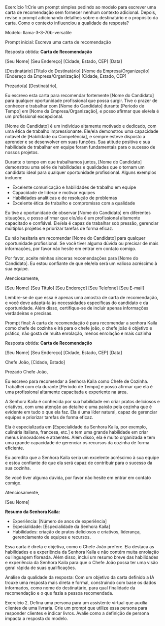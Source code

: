 Exercício 1:Crie um prompt simples pedindo ao modelo para escrever uma carta de
recomendação sem fornecer nenhum contexto adicional. Depois, revise o prompt
adicionando detalhes sobre o destinatário e o propósito da carta. Como o contexto
influenciou a qualidade da resposta?

Modelo: Ilama-3-3-70b-versatile

Prompt inicial: Escreva uma carta de recomendação

Resposta obtida:
**Carta de Recomendação**

[Seu Nome]
[Seu Endereço]
[Cidade, Estado, CEP]
[Data]

[Destinatário]
[Título do Destinatário]
[Nome da Empresa/Organização]
[Endereço da Empresa/Organização]
[Cidade, Estado, CEP]

Prezado(a) [Destinatário],

Eu escrevo esta carta para recomendar fortemente [Nome do Candidato] para qualquer oportunidade profissional que possa surgir. Tive o prazer de conhecer e trabalhar com [Nome do Candidato] durante [Período de Tempo] em [Nome da Empresa/Organização], e posso afirmar que ele/ela é um profissional excepcional.

[Nome do Candidato] é um indivíduo altamente motivado e dedicado, com uma ética de trabalho impressionante. Ele/ela demonstrou uma capacidade notável de [Habilidade ou Competência], e sempre esteve disposto a aprender e se desenvolver em suas funções. Sua atitude positiva e sua habilidade de trabalhar em equipe foram fundamentais para o sucesso de nossos projetos.

Durante o tempo em que trabalhamos juntos, [Nome do Candidato] demonstrou uma série de habilidades e qualidades que o tornam um candidato ideal para qualquer oportunidade profissional. Alguns exemplos incluem:

* Excelente comunicação e habilidades de trabalho em equipe
* Capacidade de liderar e motivar equipes
* Habilidades analíticas e de resolução de problemas
* Excelente ética de trabalho e compromisso com a qualidade

Eu tive a oportunidade de observar [Nome do Candidato] em diferentes situações, e posso afirmar que ele/ela é um profissional altamente capacitado e confiável. Ele/ela é capaz de trabalhar sob pressão, gerenciar múltiplos projetos e priorizar tarefas de forma eficaz.

Eu não hesitaria em recomendar [Nome do Candidato] para qualquer oportunidade profissional. Se você tiver alguma dúvida ou precisar de mais informações, por favor não hesite em entrar em contato comigo.

Por favor, aceite minhas sinceras recomendações para [Nome do Candidato]. Eu estou confiante de que ele/ela será um valioso acréscimo à sua equipe.

Atenciosamente,

[Seu Nome]
[Seu Título]
[Seu Endereço]
[Seu Telefone]
[Seu E-mail]

Lembre-se de que essa é apenas uma amostra de carta de recomendação, e você deve adaptá-la às necessidades específicas do candidato e da oportunidade. Além disso, certifique-se de incluir apenas informações verdadeiras e precisas.

Prompt final: A carta de recomendação é para recomendar a senhora Kaila como chefe de cozinha e irá para o chefe joão, o chefe joão é objetivo e prático, não gosta de muita enrolação, menos enrolação e mais cozinha

Resposta obtida:
**Carta de Recomendação**

[Seu Nome]
[Seu Endereço]
[Cidade, Estado, CEP]
[Data]

Chefe João,
[Cidade, Estado]

Prezado Chefe João,

Eu escrevo para recomendar a Senhora Kaila como Chefe de Cozinha. Trabalhei com ela durante [Período de Tempo] e posso afirmar que ela é uma profissional altamente capacitada e experiente na área.

A Senhora Kaila é conhecida por sua habilidade em criar pratos deliciosos e criativos, com uma atenção ao detalhe e uma paixão pela cozinha que é evidente em tudo o que ela faz. Ela é uma líder natural, capaz de gerenciar equipes e priorizar tarefas de forma eficaz.

Ela é especializada em [Especialidade da Senhora Kaila, por exemplo, culinária italiana, francesa, etc.] e tem uma grande habilidade em criar menus innovadores e atraentes. Além disso, ela é muito organizada e tem uma grande capacidade de gerenciar os recursos da cozinha de forma eficiente.

Eu acredito que a Senhora Kaila seria um excelente acréscimo à sua equipe e estou confiante de que ela será capaz de contribuir para o sucesso da sua cozinha.

Se você tiver alguma dúvida, por favor não hesite em entrar em contato comigo.

Atenciosamente,

[Seu Nome]

**Resumo da Senhora Kaila:**

* Experiência: [Número de anos de experiência]
* Especialidade: [Especialidade da Senhora Kaila]
* Habilidades: criação de pratos deliciosos e criativos, liderança, gerenciamento de equipes e recursos.

Essa carta é direta e objetiva, como o Chefe João prefere. Ela destaca as habilidades e a experiência da Senhora Kaila e não contém muita enrolação ou linguagem floreada. Além disso, inclui um resumo breve das habilidades e experiência da Senhora Kaila para que o Chefe João possa ter uma visão geral rápida de suas qualificações.

Análise da qualidade da resposta: Com um objetivo da carta definido a IA trouxe uma resposta mais direta e formal, construindo com base os dados informados, como nome do destinatário, para qual finalidade da recomendação e o que fazia a pessoa recomendada.

Exercício 2. Defina uma persona para um assistente virtual que auxilia clientes de uma livraria.
Crie um prompt que utilize essa persona para responder clientes e indicar livros.
Avalie como a definição de persona impacta a resposta do modelo.